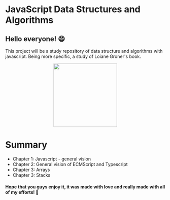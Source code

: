 # JavaScript Data Structures and Algorithms

## Hello everyone! 😄

This project will be a study repository of data structure and algorithms with javascript. Being more specific, a study of Loiane Groner's book.

<div align="center">
  <img src="https://images-na.ssl-images-amazon.com/images/I/61AjyNPeDUL.jpg" width="200px" />
</div>

<div>
  <h1>Summary</h1>
  <ul>
    <li>Chapter 1: Javascript - general vision</li>
    <li>Chapter 2: General vision of ECMScript and Typescript</li>
    <li>Chapter 3: Arrays</li>
    <li>Chapter 3: Stacks</li>
  </ul>
</div>

#### Hope that you guys enjoy it, it was made with love and really made with all of my efforts! 💙
